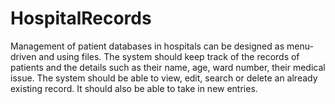 # HospitalRecords
Management of patient databases in hospitals can be designed as menu-driven and using files. The system should keep track of the records of patients and the details such as their name, age, ward number, their medical issue.
The system should be able to view, edit, search or delete an already existing record. It should also be able to take in new entries.
